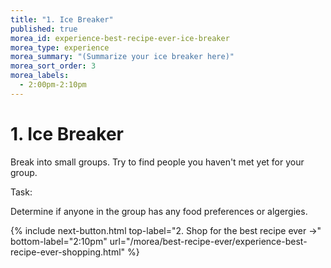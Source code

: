 ```yaml
---
title: "1. Ice Breaker"
published: true
morea_id: experience-best-recipe-ever-ice-breaker
morea_type: experience
morea_summary: "(Summarize your ice breaker here)"
morea_sort_order: 3
morea_labels:
  - 2:00pm-2:10pm
---
```


# 1. Ice Breaker

Break into small groups. Try to find people you haven't met yet for your group.

Task: 

Determine if anyone in the group has any food preferences or algergies.

{% include next-button.html
top-label="2. Shop for the best recipe ever ->"
bottom-label="2:10pm"
url="/morea/best-recipe-ever/experience-best-recipe-ever-shopping.html" %}
